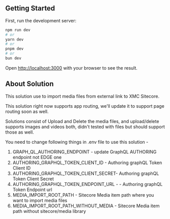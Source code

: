 ## Getting Started

First, run the development server:

```bash
npm run dev
# or
yarn dev
# or
pnpm dev
# or
bun dev
```

Open [http://localhost:3000](http://localhost:3000) with your browser to see the result.


## About Solution
This solution use to import media files from external link to XMC Sitecore.

This solution right now supports app routing, we'll update it to support page routing soon as well.

Solutions consist of Upload and Delete the media files, and upload/delete supports images and videos both, didn't tested with files but should support those as well.

You need to change following things in .env file to use this solution -
1) GRAPH_QL_AUTHORING_ENDPOINT - update GraphQL AUTHORING endpoint not EDGE one
2) AUTHORING_GRAPHQL_TOKEN_CLIENT_ID - Authoring graphQL Token Client ID
3) AUTHORING_GRAPHQL_TOKEN_CLIENT_SECRET- Authoring graphQL Token Client Secret
4) AUTHORING_GRAPHQL_TOKEN_ENDPOINT_URL - - Authoring graphQL Token Endpoint url
5) MEDIA_IMPORT_ROOT_PATH - Sitecore Media item path where you want to import media files
6) MEDIA_IMPORT_ROOT_PATH_WITHOUT_MEDIA - Sitecore Media item path without sitecore/media library


